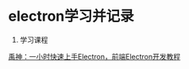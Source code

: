 # electron学习并记录

1. 学习课程

[禹神：一小时快速上手Electron，前端Electron开发教程](https://www.bilibili.com/video/BV1sE421N7M5)

